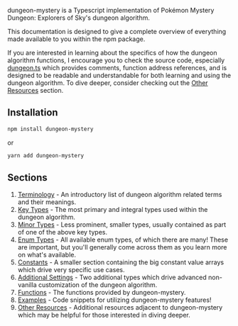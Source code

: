 dungeon-mystery is a Typescript implementation of Pokémon Mystery Dungeon: Explorers of Sky's dungeon algorithm.

This documentation is designed to give a complete overview of everything made available to you within the npm package.

If you are interested in learning about the specifics of how the dungeon algorithm functions, I encourage you to check the source code, especially [dungeon.ts](https://github.com/EpicYoshiMaster/dungeon-mystery/blob/main/src/dungeon.ts) which provides comments, function address references, and is designed to be readable and understandable for both learning and using the dungeon algorithm. To dive deeper, consider checking out the [Other Resources](Resources.md) section.

## Installation

```bash
npm install dungeon-mystery
```

or

```bash
yarn add dungeon-mystery
```

## Sections

1. [Terminology](dungeonmystery/Terminology.md) - An introductory list of dungeon algorithm related terms and their meanings.
2. [Key Types](dungeonmystery/KeyTypes.md) - The most primary and integral types used within the dungeon algorithm.
3. [Minor Types](dungeonmystery/MinorTypes.md) - Less prominent, smaller types, usually contained as part of one of the above key types.
4. [Enum Types](dungeonmystery/Enums.md) - All available enum types, of which there are many! These are important, but you'll generally come across them as you learn more on what's available.
5. [Constants](dungeonmystery/Constants.md) - A smaller section containing the big constant value arrays which drive very specific use cases.
6. [Additional Settings](dungeonmystery/Settings.md) - Two additional types which drive advanced non-vanilla customization of the dungeon algorithm.
7. [Functions](dungeonmystery/Functions.md) - The functions provided by dungeon-mystery.
8. [Examples](dungeonmystery/Examples.md) - Code snippets for utilizing dungeon-mystery features!
9. [Other Resources](Resources.md) - Additional resources adjacent to dungeon-mystery which may be helpful for those interested in diving deeper.


